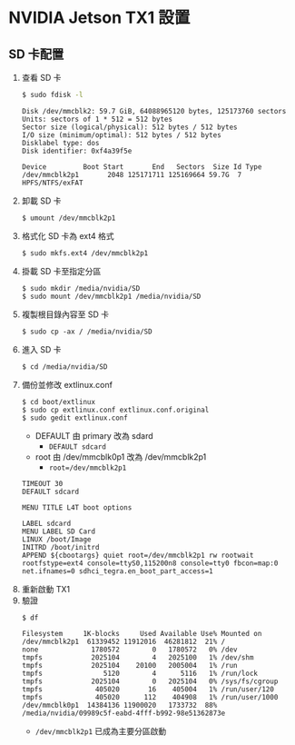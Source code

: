 # NVIDIA Jetson TX1 設置
## SD 卡配置
1. 查看 SD 卡
    ```sh
    $ sudo fdisk -l
    ```
    ```
    Disk /dev/mmcblk2: 59.7 GiB, 64088965120 bytes, 125173760 sectors
    Units: sectors of 1 * 512 = 512 bytes
    Sector size (logical/physical): 512 bytes / 512 bytes
    I/O size (minimum/optimal): 512 bytes / 512 bytes
    Disklabel type: dos
    Disk identifier: 0xf4a39f5e
    
    Device         Boot Start       End   Sectors  Size Id Type
    /dev/mmcblk2p1       2048 125171711 125169664 59.7G  7 HPFS/NTFS/exFAT
    ```
2. 卸載 SD 卡
    ```
    $ umount /dev/mmcblk2p1
    ```
3. 格式化 SD 卡為 ext4 格式
    ```
    $ sudo mkfs.ext4 /dev/mmcblk2p1
    ```
4. 掛載 SD 卡至指定分區
    ```
    $ sudo mkdir /media/nvidia/SD
    $ sudo mount /dev/mmcblk2p1 /media/nvidia/SD
    ```
5. 複製根目錄內容至 SD 卡
    ```
    $ sudo cp -ax / /media/nvidia/SD
    ```
6. 進入 SD 卡
    ```
    $ cd /media/nvidia/SD
    ```
7. 備份並修改 extlinux.conf
    ```
    $ cd boot/extlinux
    $ sudo cp extlinux.conf extlinux.conf.original
    $ sudo gedit extlinux.conf
    ```
    - DEFAULT 由 primary 改為 sdard
        - ```DEFAULT sdcard```
    - root 由 /dev/mmcblk0p1 改為 /dev/mmcblk2p1
        - ```root=/dev/mmcblk2p1```
    ```
    TIMEOUT 30
    DEFAULT sdcard

    MENU TITLE L4T boot options

    LABEL sdcard
    MENU LABEL SD Card
    LINUX /boot/Image
    INITRD /boot/initrd
    APPEND ${cbootargs} quiet root=/dev/mmcblk2p1 rw rootwait rootfstype=ext4 console=ttyS0,115200n8 console=tty0 fbcon=map:0 net.ifnames=0 sdhci_tegra.en_boot_part_access=1 
    ```
8. 重新啟動 TX1
9. 驗證
    ```
    $ df
    ```
    ```
    Filesystem     1K-blocks     Used Available Use% Mounted on
    /dev/mmcblk2p1  61339452 11912016  46281812  21% /
    none             1780572        0   1780572   0% /dev
    tmpfs            2025104        4   2025100   1% /dev/shm
    tmpfs            2025104    20100   2005004   1% /run
    tmpfs               5120        4      5116   1% /run/lock
    tmpfs            2025104        0   2025104   0% /sys/fs/cgroup
    tmpfs             405020       16    405004   1% /run/user/120
    tmpfs             405020      112    404908   1% /run/user/1000
    /dev/mmcblk0p1  14384136 11900020   1733732  88% /media/nvidia/09989c5f-eabd-4fff-b992-98e51362873e
    ```
    - ```/dev/mmcblk2p1``` 已成為主要分區啟動
